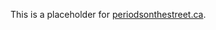 This is a placeholder for [periodsonthestreet.ca].


  [periodsonthestreet.ca]: https://periodsonthestreet.ca
